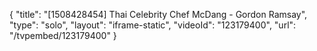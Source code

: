 {
    "title": "[1508428454] Thai Celebrity Chef McDang - Gordon Ramsay",
    "type": "solo",
    "layout": "iframe-static",
    "videoId": "123179400",
    "url": "\/tvpembed\/123179400"
}